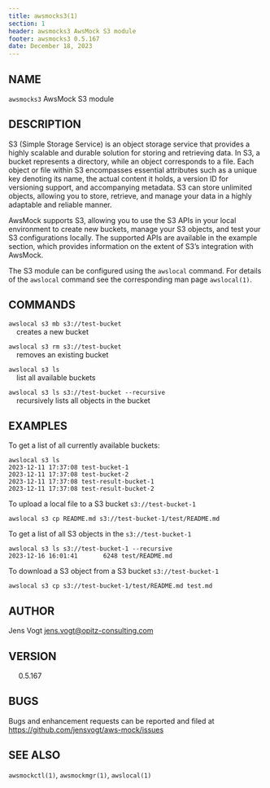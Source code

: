 ```yaml
---
title: awsmocks3(1)
section: 1
header: awsmocks3 AwsMock S3 module
footer: awsmocks3 0.5.167
date: December 18, 2023
---
```


## NAME
```awsmocks3``` AwsMock S3 module

## DESCRIPTION
S3 (Simple Storage Service) is an object storage service that provides a highly scalable and durable solution for 
storing and retrieving data. In S3, a bucket represents a directory, while an object corresponds to a file. Each object 
or file within S3 encompasses essential attributes such as a unique key denoting its name, the actual content it holds, 
a version ID for versioning support, and accompanying metadata. S3 can store unlimited objects, allowing you to store, 
retrieve, and manage your data in a highly adaptable and reliable manner.

AwsMock supports S3, allowing you to use the S3 APIs in your local environment to create new buckets, manage your S3 
objects, and test your S3 configurations locally. The supported APIs are available in the example section, which 
provides information on the extent of S3’s integration with AwsMock.

The S3 module can be configured using the ```awslocal``` command. For details of the ```awslocal``` command see the 
corresponding man page ```awslocal(1)```.

## COMMANDS

```awslocal s3 mb s3://test-bucket```  
&nbsp;&nbsp;&nbsp;&nbsp;creates a new bucket

```awslocal s3 rm s3://test-bucket```  
&nbsp;&nbsp;&nbsp;&nbsp;removes an existing bucket

```awslocal s3 ls```  
&nbsp;&nbsp;&nbsp;&nbsp;list all available buckets

```awslocal s3 ls s3://test-bucket --recursive```  
&nbsp;&nbsp;&nbsp;&nbsp;recursively lists all objects in the bucket

## EXAMPLES

To get a list of all currently available buckets:
```
awslocal s3 ls
2023-12-11 17:37:08 test-bucket-1
2023-12-11 17:37:08 test-bucket-2
2023-12-11 17:37:08 test-result-bucket-1
2023-12-11 17:37:08 test-result-bucket-2
```

To upload a local file to a S3 bucket ```s3://test-bucket-1```
```
awslocal s3 cp README.md s3://test-bucket-1/test/README.md
```

To get a list of all S3 objects in the ```s3://test-bucket-1```
```
awslocal s3 ls s3://test-bucket-1 --recursive
2023-12-16 16:01:41       6248 test/README.md
```

To download a S3 object from a S3 bucket ```s3://test-bucket-1```
```
awslocal s3 cp s3://test-bucket-1/test/README.md test.md
```

## AUTHOR

Jens Vogt <jens.vogt@opitz-consulting.com>

## VERSION
&nbsp;&nbsp;&nbsp;&nbsp; 0.5.167

## BUGS

Bugs and enhancement requests can be reported and filed at https://github.com/jensvogt/aws-mock/issues

## SEE ALSO

```awsmockctl(1)```, ```awsmockmgr(1)```, ```awslocal(1)```
